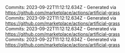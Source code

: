 Commits: 2023-09-22T11:12:12.634Z - Generated via https://github.com/marketplace/actions/artificial-grass
<br>
Commits: 2023-09-22T11:12:12.634Z - Generated via https://github.com/marketplace/actions/artificial-grass
<br>
Commits: 2023-09-22T11:12:12.634Z - Generated via https://github.com/marketplace/actions/artificial-grass
<br>
Commits: 2023-09-22T11:12:12.634Z - Generated via https://github.com/marketplace/actions/artificial-grass
<br>
